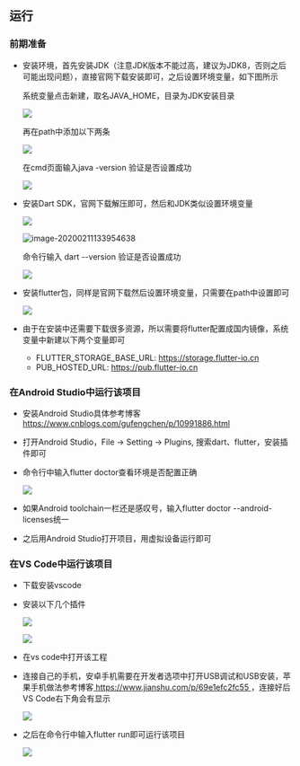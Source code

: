 ## 运行

### 前期准备

* 安装环境，首先安装JDK（注意JDK版本不能过高，建议为JDK8，否则之后可能出现问题），直接官网下载安装即可，之后设置环境变量，如下图所示

  系统变量点击新建，取名JAVA_HOME，目录为JDK安装目录

  ![](https://wnghilin-blog.oss-cn-beijing.aliyuncs.com/20200211133413.png)

  再在path中添加以下两条

  ![](https://wnghilin-blog.oss-cn-beijing.aliyuncs.com/20200211133500.png)

  在cmd页面输入java -version 验证是否设置成功

  ![](https://wnghilin-blog.oss-cn-beijing.aliyuncs.com/20200211133732.png)

* 安装Dart SDK，官网下载解压即可，然后和JDK类似设置环境变量

  ![](https://wnghilin-blog.oss-cn-beijing.aliyuncs.com/20200211133910.png)

  ![image-20200211133954638](C:\Users\Nier\AppData\Roaming\Typora\typora-user-images\image-20200211133954638.png)

  命令行输入 dart --version 验证是否设置成功

  ![](https://wnghilin-blog.oss-cn-beijing.aliyuncs.com/20200211134048.png)

* 安装flutter包，同样是官网下载然后设置环境变量，只需要在path中设置即可

  ![](https://wnghilin-blog.oss-cn-beijing.aliyuncs.com/20200211134546.png)

* 由于在安装中还需要下载很多资源，所以需要将flutter配置成国内镜像，系统变量中新建以下两个变量即可

  * FLUTTER_STORAGE_BASE_URL: https://storage.flutter-io.cn
  * PUB_HOSTED_URL: https://pub.flutter-io.cn 



### 在Android Studio中运行该项目

* 安装Android Studio具体参考博客 [ https://www.cnblogs.com/gufengchen/p/10991886.html ]( https://www.cnblogs.com/gufengchen/p/10991886.html )

* 打开Android Studio，File -> Setting -> Plugins, 搜索dart、flutter，安装插件即可

* 命令行中输入flutter doctor查看环境是否配置正确

  ![](https://wnghilin-blog.oss-cn-beijing.aliyuncs.com/20200211135657.png)

* 如果Android toolchain一栏还是感叹号，输入flutter doctor --android-licenses统一

* 之后用Android Studio打开项目，用虚拟设备运行即可



### 在VS Code中运行该项目

* 下载安装vscode

* 安装以下几个插件

  ![](https://wnghilin-blog.oss-cn-beijing.aliyuncs.com/20200211140743.png)

  ![](https://wnghilin-blog.oss-cn-beijing.aliyuncs.com/20200211140832.png)

* 在vs code中打开该工程

* 连接自己的手机，安卓手机需要在开发者选项中打开USB调试和USB安装，苹果手机做法参考博客[ https://www.jianshu.com/p/69e1efc2fc55 ]( https://www.jianshu.com/p/69e1efc2fc55 )，连接好后VS Code右下角会有显示

  ![](https://wnghilin-blog.oss-cn-beijing.aliyuncs.com/20200211141139.png)

* 之后在命令行中输入flutter run即可运行该项目

  ![](https://wnghilin-blog.oss-cn-beijing.aliyuncs.com/20200211141314.png)